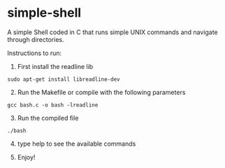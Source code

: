 # simple-shell

A simple Shell coded in C that runs simple UNIX commands and navigate through directories.

Instructions to run:

1. First install the readline lib
```
sudo apt-get install libreadline-dev
```
2. Run the Makefile or compile with the following parameters
```
gcc bash.c -o bash -lreadline
```

3. Run the compiled file
```
./bash
```
4. type help to see the available commands

5. Enjoy!
